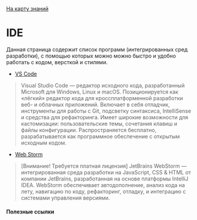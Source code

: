  <a href="https://github.com/js-machine/dashboard/blob/master/knowledge-map/MAP.md#basic">На карту знаний</a>
 
 # IDE

Данная страница содержит список программ (интегрированных сред разработки), с помощью которых можно можно быстро и удобно работать с кодом, версткой и стилями.
   
* [VS Code](https://code.visualstudio.com/  )

> Visual Studio Code — редактор исходного кода, разработанный Microsoft для Windows, Linux и macOS. Позиционируется как «лёгкий» редактор кода для кроссплатформенной разработки веб- и облачных приложений. Включает в себя отладчик, инструменты для работы с Git, подсветку синтаксиса, IntelliSense и средства для рефакторинга. Имеет широкие возможности для кастомизации: пользовательские темы, сочетания клавиш и файлы конфигурации. Распространяется бесплатно, разрабатывается как программное обеспечение с открытым исходным кодом.

* [Web Storm](https://www.jetbrains.com/student/)

> [Внимание! Требуется платная лицензия] 
JetBrains WebStorm — интегрированная среда разработки на JavaScript, CSS & HTML от компании JetBrains, разработанная на основе платформы IntelliJ IDEA. WebStorm обеспечивает автодополнение, анализ кода на лету, навигацию по коду, рефакторинг, отладку, и интеграцию с системами управления версиями.

#### Полезные ссылки

